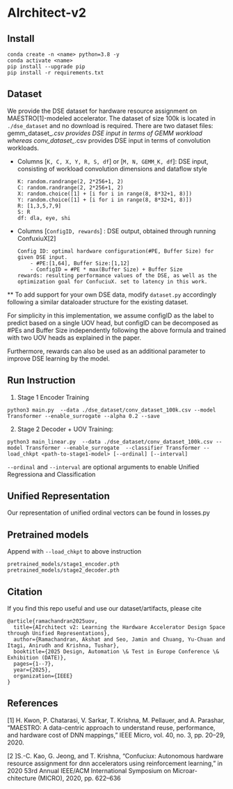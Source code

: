 # AIrchitect-v2

## Install 

```
conda create -n <name> python=3.8 -y
conda activate <name>
pip install --upgrade pip
pip install -r requirements.txt
```

## Dataset

We provide the DSE dataset for hardware resource assignment on MAESTRO[1]-modeled accelerator.
The dataset of size 100k is located in ```./dse_dataset``` and no download is required. There are two dataset files: gemm_dataset_*.csv provides DSE input in terms of GEMM workload whereas conv_dataset_*.csv provides DSE input in terms of convolution workloads.

- Columns [```K, C, X, Y, R, S, df```] or [```M, N, GEMM_K, df```]: DSE input, consisting of workload convolution dimensions and dataflow style
    ```
    K: random.randrange(2, 2*256+1, 2)
    C: random.randrange(2, 2*256+1, 2)
    X: random.choice([1] + [i for i in range(8, 8*32+1, 8)])
    Y: random.choice([1] + [i for i in range(8, 8*32+1, 8)])
    R: [1,3,5,7,9]
    S: R
    df: dla, eye, shi
    ```


- Columns [```ConfigID, rewards```] : DSE output, obtained through running ConfuxiuX[2]
    ```
    Config ID: optimal hardware configuration(#PE, Buffer Size) for given DSE input. 
        - #PE:[1,64], Buffer Size:[1,12]
        - ConfigID = #PE * max(Buffer Size) + Buffer Size
    rewards: resulting performance values of the DSE, as well as the optimization goal for ConfuciuX. set to latency in this work.
    
    ```


** To add support for your own DSE data, modify ```dataset.py``` accordingly following a similar dataloader structure for the existing dataset.

For simplicity in this implementation, we assume configID as the label to predict based on a single UOV head, but configID can be decomposed as #PEs and Buffer Size independently following the above formula and trained with two UOV heads as explained in the paper.

Furthermore, rewards can also be used as an additional parameter to improve DSE learning by the model.

## Run Instruction 
1. Stage 1 Encoder Training 

```
python3 main.py  --data ./dse_dataset/conv_dataset_100k.csv --model Transformer --enable_surrogate --alpha 0.2 --save
```
2. Stage 2 Decoder + UOV Training:

```
python3 main_linear.py  --data ./dse_dataset/conv_dataset_100k.csv --model Transformer --enable_surrogate  --classifier Transformer --load_chkpt <path-to-stage1-model> [--ordinal] [--interval]
```

```--ordinal``` and ```--interval``` are optional arguments to enable Unified Regressiona and Classification


## Unified Representation
Our representation of unified ordinal vectors can be found in losses.py

## Pretrained models 
Append with ```--load_chkpt``` to above instruction
```
pretrained_models/stage1_encoder.pth
pretrained_models/stage2_decoder.pth
```

## Citation
If you find this repo useful and use our dataset/artifacts, please cite

```
@article{ramachandran2025uov,
  title={AIrchitect v2: Learning the Hardware Accelerator Design Space through Unified Representations},
  author={Ramachandran, Akshat and Seo, Jamin and Chuang, Yu-Chuan and Itagi, Anirudh and Krishna, Tushar},
  booktitle={2025 Design, Automation \& Test in Europe Conference \& Exhibition (DATE)},
  pages={1--7},
  year={2025},
  organization={IEEE}
}
```


## References
[1] H. Kwon, P. Chatarasi, V. Sarkar, T. Krishna, M. Pellauer, and
A. Parashar, “MAESTRO: A data-centric approach to understand reuse,
performance, and hardware cost of DNN mappings,” IEEE Micro, vol. 40,
no. 3, pp. 20–29, 2020.

[2 ]S.-C. Kao, G. Jeong, and T. Krishna, “Confuciux: Autonomous hardware
resource assignment for dnn accelerators using reinforcement learning,”
in 2020 53rd Annual IEEE/ACM International Symposium on Microar-
chitecture (MICRO), 2020, pp. 622–636
